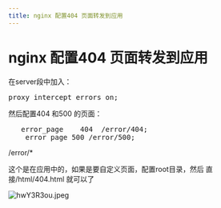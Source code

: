 ```yaml
---
title: nginx 配置404 页面转发到应用
---
```


# nginx 配置404 页面转发到应用

<p>在server段中加入：<br/></p><pre class="brush:as3;toolbar:false">proxy_intercept_errors&nbsp;on;</pre><p>然后配置404 和500 的页面：<br/></p><pre class="brush:as3;toolbar:false">&nbsp;&nbsp;&nbsp;error_page&nbsp;&nbsp;&nbsp;&nbsp;404&nbsp;&nbsp;/error/404;
&nbsp;&nbsp;&nbsp;&nbsp;error_page&nbsp;500&nbsp;/error/500;</pre><p>/error/*<br/></p><p>这个是在应用中的，如果是要自定义页面，配置root目录，然后 直接/html/404.html 就可以了</p><p><img src="https://www.88cto.com/static/upload/hwY3R3ou.jpeg" alt="hwY3R3ou.jpeg" style="white-space: normal;"/></p>


